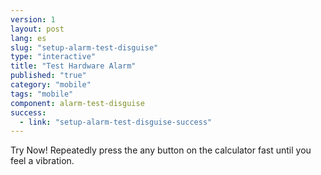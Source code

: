 ```yaml
---
version: 1
layout: post
lang: es
slug: "setup-alarm-test-disguise"
type: "interactive"
title: "Test Hardware Alarm"
published: "true"
category: "mobile"
tags: "mobile"
component: alarm-test-disguise
success: 
  - link: "setup-alarm-test-disguise-success"
---
```


Try Now! Repeatedly press the any button on the calculator fast until you feel a vibration. 